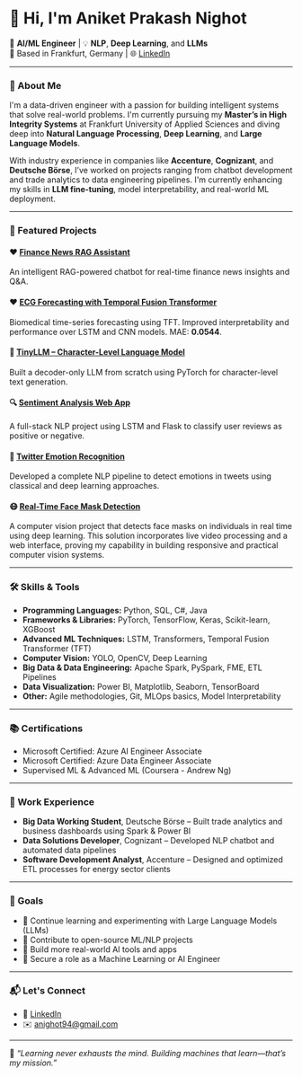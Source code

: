 # 👋 Hi, I'm Aniket Prakash Nighot

🚀 **AI/ML Engineer** | 💡 **NLP**, **Deep Learning**, and **LLMs**  
📍 Based in Frankfurt, Germany | 🌐 [LinkedIn](https://www.linkedin.com/in/aniketnighot)

---

### 🧠 About Me

I'm a data-driven engineer with a passion for building intelligent systems that solve real-world problems. I'm currently pursuing my **Master’s in High Integrity Systems** at Frankfurt University of Applied Sciences and diving deep into **Natural Language Processing**, **Deep Learning**, and **Large Language Models**.

With industry experience in companies like **Accenture**, **Cognizant**, and **Deutsche Börse**, I’ve worked on projects ranging from chatbot development and trade analytics to data engineering pipelines. I'm currently enhancing my skills in **LLM fine-tuning**, model interpretability, and real-world ML deployment.

---

### 📌 Featured Projects

#### ❤️ [Finance News RAG Assistant]([https://github.com/aniketnighot/ECG-tft-forecasting](https://github.com/aniketnighot/finance-news-rag-assistant))
An intelligent RAG-powered chatbot for real-time finance news insights and Q&A.

#### ❤️ [ECG Forecasting with Temporal Fusion Transformer](https://github.com/aniketnighot/ECG-tft-forecasting)
Biomedical time-series forecasting using TFT. Improved interpretability and performance over LSTM and CNN models. MAE: **0.0544**.

#### 🧠 [TinyLLM – Character-Level Language Model](https://github.com/aniketnighot/TinyLLM-FromScratch)
Built a decoder-only LLM from scratch using PyTorch for character-level text generation.  

#### 🔍 [Sentiment Analysis Web App](https://github.com/aniketnighot/Sentiment_Analysis)
A full-stack NLP project using LSTM and Flask to classify user reviews as positive or negative. 

#### 💬 [Twitter Emotion Recognition](https://github.com/aniketnighot/TwitterEmotionRecognition_NLP)
Developed a complete NLP pipeline to detect emotions in tweets using classical and deep learning approaches.

#### 😷 [Real-Time Face Mask Detection](https://github.com/aniketnighot/RealTimeFaceMaskDetection)
A computer vision project that detects face masks on individuals in real time using deep learning. This solution incorporates live video processing and a web interface, proving my capability in building responsive and practical computer vision systems.

---

### 🛠️ Skills & Tools

- **Programming Languages:** Python, SQL, C#, Java
- **Frameworks & Libraries:** PyTorch, TensorFlow, Keras, Scikit-learn, XGBoost
- **Advanced ML Techniques:** LSTM, Transformers, Temporal Fusion Transformer (TFT)
- **Computer Vision:** YOLO, OpenCV, Deep Learning
- **Big Data & Data Engineering:** Apache Spark, PySpark, FME, ETL Pipelines
- **Data Visualization:** Power BI, Matplotlib, Seaborn, TensorBoard
- **Other:** Agile methodologies, Git, MLOps basics, Model Interpretability

---

### 📚 Certifications

- Microsoft Certified: Azure AI Engineer Associate
- Microsoft Certified: Azure Data Engineer Associate
- Supervised ML & Advanced ML (Coursera - Andrew Ng)

---

### 💼 Work Experience

- **Big Data Working Student**, Deutsche Börse – Built trade analytics and business dashboards using Spark & Power BI  
- **Data Solutions Developer**, Cognizant – Developed NLP chatbot and automated data pipelines  
- **Software Development Analyst**, Accenture – Designed and optimized ETL processes for energy sector clients  

---

### 🧭 Goals

- 📖 Continue learning and experimenting with Large Language Models (LLMs)
- 🤝 Contribute to open-source ML/NLP projects
- 🧪 Build more real-world AI tools and apps
- 💼 Secure a role as a Machine Learning or AI Engineer

---

### 📬 Let's Connect

- 💼 [LinkedIn](https://www.linkedin.com/in/aniketnighot)
- ✉️ anighot94@gmail.com

---

📌 _“Learning never exhausts the mind. Building machines that learn—that’s my mission.”_
